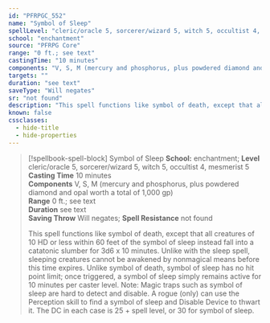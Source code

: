 ```yaml
---
id: "PFRPGC_552"
name: "Symbol of Sleep"
spellLevel: "cleric/oracle 5, sorcerer/wizard 5, witch 5, occultist 4, mesmerist 5"
school: "enchantment"
source: "PFRPG Core"
range: "0 ft.; see text"
castingTime: "10 minutes"
components: "V, S, M (mercury and phosphorus, plus powdered diamond and opal worth a total of 1,000 gp)"
targets: ""
duration: "see text"
saveType: "Will negates"
sr: "not found"
description: "This spell functions like symbol of death, except that all creatures of 10 HD or less within 60 feet of the symbol of sleep instead fall into a catatonic slumber for 3d6 x 10 minutes. Unlike with the sleep spell, sleeping creatures cannot be awakened by nonmagical means before this time expires.  Unlike symbol of death, symbol of sleep has no hit point limit; once triggered, a symbol of sleep simply remains active for 10 minutes per caster level.  Note: Magic traps such as symbol of sleep are hard to detect and disable. A rogue (only) can use the Perception skill to find a symbol of sleep and Disable Device to thwart it. The DC in each case is 25 + spell level, or 30 for symbol of sleep."
known: false
cssclasses:
  - hide-title
  - hide-properties
---
```


> [!spellbook-spell-block] Symbol of Sleep
> **School:** enchantment; **Level** cleric/oracle 5, sorcerer/wizard 5, witch 5, occultist 4, mesmerist 5
> **Casting Time** 10 minutes  
> **Components** V, S, M (mercury and phosphorus, plus powdered diamond and opal worth a total of 1,000 gp)  
> **Range** 0 ft.; see text  
> **Duration** see text  
> **Saving Throw** Will negates; **Spell Resistance** not found
> 
> This spell functions like symbol of death, except that all creatures of 10 HD or less within 60 feet of the symbol of sleep instead fall into a catatonic slumber for 3d6 x 10 minutes. Unlike with the sleep spell, sleeping creatures cannot be awakened by nonmagical means before this time expires.  Unlike symbol of death, symbol of sleep has no hit point limit; once triggered, a symbol of sleep simply remains active for 10 minutes per caster level.  Note: Magic traps such as symbol of sleep are hard to detect and disable. A rogue (only) can use the Perception skill to find a symbol of sleep and Disable Device to thwart it. The DC in each case is 25 + spell level, or 30 for symbol of sleep.